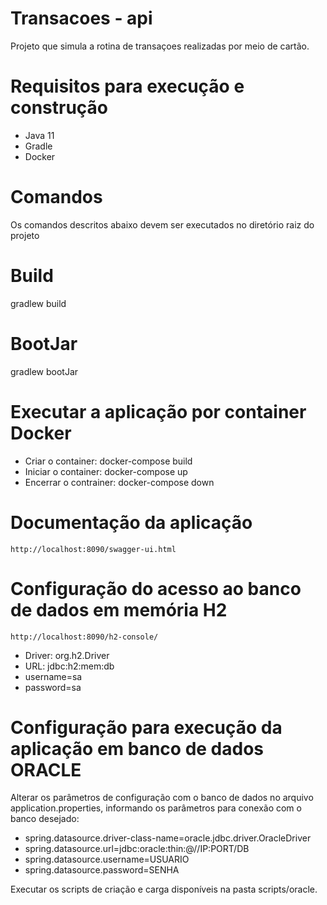 # Transacoes - api
 Projeto que simula a rotina de transaçoes realizadas por meio de cartão.
 
# Requisitos para execução e construção
 - Java 11
 - Gradle
 - Docker
 
 
# Comandos
 Os comandos descritos abaixo devem ser executados no diretório raiz do projeto
 
# Build
gradlew build

# BootJar
gradlew bootJar 

# Executar a aplicação por container Docker
- Criar o container: docker-compose build
- Iniciar o container: docker-compose up
- Encerrar o contrainer: docker-compose down

# Documentação da aplicação
	http://localhost:8090/swagger-ui.html
	
# Configuração do acesso ao banco de dados em memória H2
	http://localhost:8090/h2-console/

- Driver: org.h2.Driver
- URL: jdbc:h2:mem:db
- username=sa
- password=sa 

# Configuração para execução da aplicação em banco de dados ORACLE
Alterar os parâmetros de configuração com o banco de dados no arquivo application.properties, informando os parâmetros para conexão com o banco desejado: 
- spring.datasource.driver-class-name=oracle.jdbc.driver.OracleDriver
- spring.datasource.url=jdbc:oracle:thin:@//IP:PORT/DB
- spring.datasource.username=USUARIO
- spring.datasource.password=SENHA

Executar os scripts de criação e carga disponíveis na pasta scripts/oracle.
